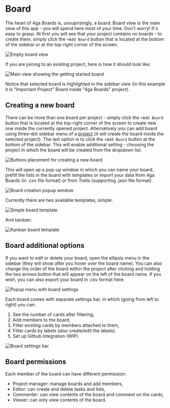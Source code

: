 Board
=====

The heart of 4ga Boards is, unsuprisingly, a board. Board view is the main view of this app - you will spend here most of your time. Don't worry! It's easy to grasp.
At first you will see that your project contains no boards - to create them, simply click the `+Add Board` button that is located at the bottom of the sidebar or at the top-right corner of the screen.

![Empty board view](/assets/images/boardviewempty_en-07726b7b56ac4c5f3992de859abd8020.png)

If you are joining to an existing project, here is how it should look like:

![Main view showing the getting started board](/assets/images/mainviewgettingstarted_en-a3cbfa54f09e6bf16f7a02291443b3c6.png)

Notice that selected board is highlighted in the sidebar view (in this example it is "Important Project" Board inside "4ga Boards" project).

Creating a new board[​](#creating-a-new-board "Direct link to Creating a new board")
------------------------------------------------------------------------------------

There can be more than one board per project - simply click the `+Add Board` button that is located at the top-right corner of the screen to create new one inside the currently opened project. Alternatively you can add board using three-dot sidebar menu of a [project](/docs/project) (it will create the board inside the selected project). The last option is to click the `+Add Board` button at the bottom of the sidebar. This will enable additional setting - choosing the project in which the board will be created from the dropdown list.

![Buttons placement for creating a new board](/assets/images/boardaddbutton_en-aac00e89337ce0287096168656a167a9.png)

This will open up a pop-up window in which you can name your board, prefill the lists in the board with templates or import your data from 4ga Boards (in .csv file format) or from Trello (supporting .json file format).

![Board creation popup window](/assets/images/boardcreate_en-dec32a5ab0362b083076298ee8be6f57.png)

Currently there are two available templates, simple:

![Simple board template](/assets/images/boardsimple_en-0f292f3e2a9e4a289b9f9812a6ed05e3.png)

And kanban:

![Kanban board template](/assets/images/boardkanban_en-0d8d53e96c30dd857eccd63f138e8d29.png)

Board additional options[​](#board-additional-options "Direct link to Board additional options")
------------------------------------------------------------------------------------------------

If you want to edit or delete your board, open the ellipsis menu in the sidebar (they will show after you hover over the board name). You can also change the order of the board within the project after clicking and holding the two arrows button that will appear on the left of the board name. If you wish, you can also export your board in .csv format here.

![Popup menu with board settings](/assets/images/boardmenu_en-25b064c396371e9f024a354fd46614e4.png)

Each board comes with separate settings bar, in which (going from left to right) you can:

1. See the number of cards after filtering,
2. Add members to the board,
3. Filter existing cards by members attached to them,
4. Filter cards by labels (also create/edit the labels).
5. Set up Github integration (WIP).

![Board settings bar](/assets/images/boardfilters_en-7206c4117cc0d191235f9257c59d1bd2.png)

Board permissions[​](#board-permissions "Direct link to Board permissions")
---------------------------------------------------------------------------

Each member of the board can have different permission:

* Project manager: manage boards and add members,
* Editor: can create and delete tasks and lists,
* Commenter: can view contents of the board and comment on the cards,
* Viewer: can only view contents of the board.